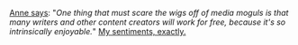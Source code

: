  <p><a href="http://www.annezelenka.com/2006/02/why-do-what-you-love-is-recipe-for-web.html">Anne says</a>: "<i>One thing that must scare the wigs off of media moguls is that many writers and other content creators will work for free, because it's so intrinsically enjoyable.</i>"  <a href="http://decafbad.com/blog/2006/02/09/a-long-tailed-creative-yawp">My sentiments, exactly.</a></p>
